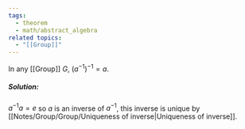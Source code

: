 ```yaml
---
tags:
  - theorem
  - math/abstract_algebra
related topics:
  - "[[Group]]"
---
```

In any [[Group]] $G$, $(a^{-1})^{-1}=a$.
##### Solution:
$a^{-1}a=e$ so $a$ is an inverse of $a^{-1}$, this inverse is unique by [[Notes/Group/Group/Uniqueness of inverse|Uniqueness of inverse]].